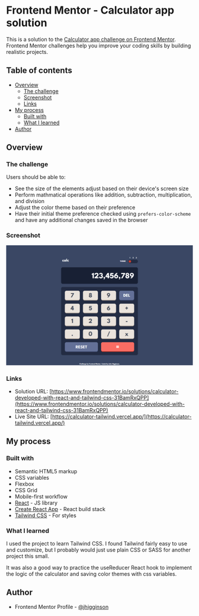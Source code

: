 # Frontend Mentor - Calculator app solution

This is a solution to the [Calculator app challenge on Frontend Mentor](https://www.frontendmentor.io/challenges/calculator-app-9lteq5N29). Frontend Mentor challenges help you improve your coding skills by building realistic projects. 

## Table of contents

- [Overview](#overview)
  - [The challenge](#the-challenge)
  - [Screenshot](#screenshot)
  - [Links](#links)
- [My process](#my-process)
  - [Built with](#built-with)
  - [What I learned](#what-i-learned)
- [Author](#author)

## Overview

### The challenge

Users should be able to:

- See the size of the elements adjust based on their device's screen size
- Perform mathmatical operations like addition, subtraction, multiplication, and division
- Adjust the color theme based on their preference
- Have their initial theme preference checked using `prefers-color-scheme` and have any additional changes saved in the browser

### Screenshot

![](./screenshot.png)

### Links

- Solution URL: [https://www.frontendmentor.io/solutions/calculator-developed-with-react-and-tailwind-css-31BamRxQPP](https://www.frontendmentor.io/solutions/calculator-developed-with-react-and-tailwind-css-31BamRxQPP)
- Live Site URL: [https://calculator-tailwind.vercel.app/](https://calculator-tailwind.vercel.app/)

## My process

### Built with

- Semantic HTML5 markup
- CSS variables
- Flexbox
- CSS Grid
- Mobile-first workflow
- [React](https://reactjs.org/) - JS library
- [Create React App](https://create-react-app.dev/) - React build stack
- [Tailwind CSS](https://tailwindcss.com/) - For styles

### What I learned

I used the project to learn Tailwind CSS. I found Tailwind fairly easy to use and customize, but I probably would just use plain CSS or SASS for another project this small.

It was also a good way to practice the useReducer React hook to implement the logic of the calculator and saving color themes with css variables. 

## Author

- Frontend Mentor Profile - [@jhigginson](https://www.frontendmentor.io/profile/jhigginson)

